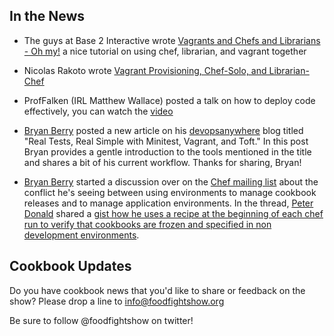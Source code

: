 ## In the News

* The guys at Base 2 Interactive wrote [Vagrants and Chefs and Librarians - Oh my!](http://blog.base2.io/2012/05/01/vagrants-and-chefs-and-librarians-oh-my/) a nice tutorial on using chef, librarian, and vagrant together
* Nicolas Rakoto wrote [Vagrant Provisioning, Chef-Solo, and Librarian-Chef](http://tumblr.nrako.com/post/22320729770/vagrant-chef-librarian)
* ProfFalken (IRL Matthew Wallace) posted a talk on how to deploy code effectively, you can watch the [video](http://vimeo.com/40922357)

* [Bryan Berry](http://twitter.comy/bryanwb) posted a new article on his [devopsanywhere](http://devopsanywhere.blogspot.it/2012/04/real-tests-real-simple-with-minitest.html) blog titled "Real Tests, Real Simple with Minitest, Vagrant, and Toft."  In this post Bryan provides a gentle introduction to the tools mentioned in the title and shares a bit of his current workflow.  Thanks for sharing, Bryan!

* [Bryan Berry](http://twitter.comy/bryanwb) started a discussion over on the [Chef mailing list](http://lists.opscode.com/sympa/arc/chef/2012-05/msg00000.html) about the conflict he's seeing between using environments to manage cookbook releases and to manage application environments.  In the thread, [Peter Donald](http://community.opscode.com/users/peter_donald) shared a [gist how he uses a recipe at the beginning of each chef run to verify that cookbooks are frozen and specified in non development environments](https://gist.github.com/2048310). 


## Cookbook Updates


Do you have cookbook news that you'd like to share or feedback on the show?  Please drop a line to info@foodfightshow.org

Be sure to follow @foodfightshow on twitter!
